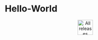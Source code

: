 # Hello-World
<p align="center">
     <a href="https://github.com/cyberthirty/Hello-World" target="_blank">
      <img alt="All releases" src="https://img.shields.io/badge/>>_CHECK_now_<<-00abbd?style=for-the-badge" height="48" />
    </a>
  </p
Hello World! #python
